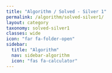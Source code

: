 ```yaml
---
title: "Algorithm / Solved - Silver 1"
permalink: /algorithm/solved-silver1/
layout: category
taxonomy: solved-silver1
classes: wide
icon: "far fa-folder-open"
sidebar:
  title: "Algorithm"
  nav: sidebar-algorithm
  icon: "fas fa-calculator"
---
```


